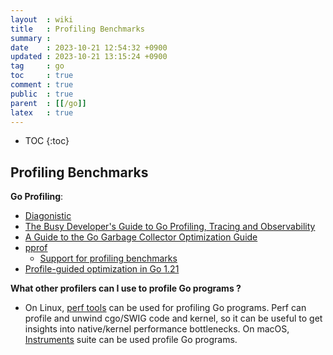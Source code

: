 ```yaml
---
layout  : wiki
title   : Profiling Benchmarks
summary : 
date    : 2023-10-21 12:54:32 +0900
updated : 2023-10-21 13:15:24 +0900
tag     : go
toc     : true
comment : true
public  : true
parent  : [[/go]]
latex   : true
---
```

* TOC
{:toc}

## Profiling Benchmarks

__Go Profiling__:
- [Diagonistic](https://go.dev/doc/diagnostics)
- [The Busy Developer's Guide to Go Profiling, Tracing and Observability](https://github.com/DataDog/go-profiler-notes/blob/main/guide/README.md#cpu-profiler)
- [A Guide to the Go Garbage Collector Optimization Guide](https://go.dev/doc/gc-guide#Optimization_guide)
- [pprof](https://github.com/google/pprof)
    - [Support for profiling benchmarks](https://pkg.go.dev/runtime/pprof#hdr-Profiling_a_Go_program)
- [Profile-guided optimization in Go 1.21](https://go.dev/blog/pgo)

__What other profilers can I use to profile Go programs ?__
- On Linux, [perf tools](https://perf.wiki.kernel.org/index.php/Tutorial) can be used for profiling Go programs. Perf can profile and unwind cgo/SWIG code and kernel, so it can be useful to get insights into native/kernel performance bottlenecks. On macOS, [Instruments](https://developer.apple.com/library/content/documentation/DeveloperTools/Conceptual/InstrumentsUserGuide/) suite can be used profile Go programs.